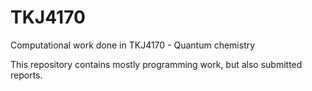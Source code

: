 # TKJ4170
Computational work done in TKJ4170 - Quantum chemistry

This repository contains mostly programming work, but also submitted reports.
